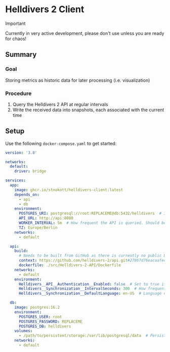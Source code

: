 # Helldivers 2 Client

> [!IMPORTANT]  
> Currently in very active development, please don't use unless you are ready for chaos!

## Summary

### Goal
 Storing metrics as historic data for later processing (i.e. visualization)

### Procedure
1. Query the Helldivers 2 API at regular intervals
2. Write the received data into snapshots, each associated with the current time

## Setup

Use the following `docker-compose.yaml` to get started:

```yaml
version: '3.8'

networks:
  default:
    driver: bridge

services:
  app:
    image: ghcr.io/stnokott/helldivers-client:latest
    depends_on:
      - api
      - db
    environment:
      POSTGRES_URI: postgresql://root:REPLACEME@db:5432/helldivers  # IMPORTANT: use same credentials as in the <db> container.
      API_URL: http://api:8080
      WORKER_INTERVAL: 5m  # How frequent the API is queried. Should be no less than API update interval below.
      TZ: Europe/Berlin
    networks:
      - default

  api:
    build:
      # Needs to be built from GitHub as there is currently no public Docker image available
      context: https://github.com/helldivers-2/api.git#27867d76eacaafec7ee32a89d1d10ad25eddc5cc  # pin version
      dockerfile: ./src/Helldivers-2-API/Dockerfile
    networks:
      - default
    environment:
      Helldivers__API__Authentication__Enabled: false  # Set to true if exposed
      Helldivers__Synchronization__IntervalSeconds: 300  # How frequent the API data is updated.
      Helldivers__Synchronization__DefaultLanguage: en-US  # Language of strings such as Major Order text.

  db:
    image: postgres:16.2
    environment:
      POSTGRES_USER: root
      POSTGRES_PASSWORD: REPLACEME
      POSTGRES_DB: helldivers
    volumes:
      - /path/to/persistent/storage:/var/lib/postgresql/data  # Persist your DB data
    networks:
      - default
```

